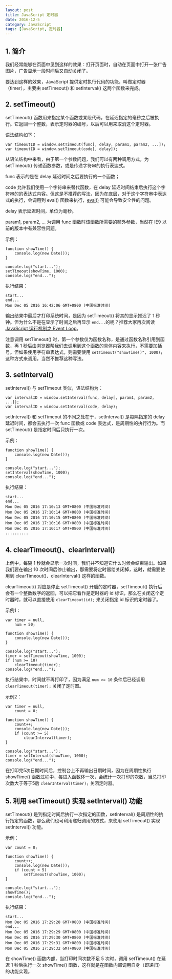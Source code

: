 ```yaml
---
layout: post
title: JavaScript 定时器
date: 2016-12-5
category: JavaScript
tags: [JavaScript, 定时器]
---
```


## 1. 简介 ##

我们经常能够在页面中见到这样的效果：打开页面时，自动在页面中打开一张广告图片，广告显示一段时间后又自动关闭了。

要达到这样的效果，JavaScript 提供定时执行代码的功能，叫做定时器（timer），主要由 setTimeout() 和 setInterval() 这两个函数来完成。

## 2. setTimeout() ##

setTimeout() 函数用来指定某个函数或某段代码，在延迟指定的毫秒之后被执行。它返回一个整数，表示定时器的编号，以后可以用来取消这个定时器。

语法结构如下：

	var timeoutID = window.setTimeout(func[, delay, param1, param2, ...]);
	var timeoutID = window.setTimeout(code[, delay]);

从语法结构中来看，由于第一个参数问题，我们可以有两种调用方式，为 setTimeout() 传递函数参数，或是传递字符串的执行表达式。

func 表示的是在 delay 延迟时间之后要执行的一个函数；

code 允许我们使用一个字符串来替代函数，在 delay 延迟时间结束后执行这个字符串的的表达式内容。但这是不推荐的写法，因为在底层，对于这个字符串中表达式的执行，会调用到 eval() 函数来执行，[eval()](https://developer.mozilla.org/en-US/docs/Web/JavaScript/Reference/Global_Objects/eval) 可能会导致安全性的问题。

delay 表示延迟时间，单位为毫秒。

param1, param2, ... 为调用 func 函数时该函数所需要的额外参数，当然在 IE9 以前的版本中有兼容性问题。

示例：

	function showTime() {
		console.log(new Date());
	}

	console.log("start...");
	setTimeout(showTime, 1000);
	console.log("end...");

执行结果：

	start...
	end...
	Mon Dec 05 2016 16:42:06 GMT+0800 (中国标准时间)

输出结果中最后才打印系统时间，是因为 setTimeout() 将其的显示推迟了 1 秒钟。但为什么不是在显示了时间之后再显示 `end...`的呢？推荐大家再次阅读 [JavaScript 运行机制之 Event Loop](/2016/12/javascript_event_loop/)。

注意调用 setTimeout() 时，第一个参数仅为函数名称，是通过函数名称引用到函数，再 1 秒后由浏览器帮我们去调用到这个函数的具体内容来执行，不需要加括号。但如果使用字符串表达式，则需要使用 `setTimeout("showTime()", 1000);` 这种方式来调用，当然不推荐这种写法。

## 3. setInterval() ##

setInterval() 与 setTimeout 类似，语法结构为：

	var intervalID = window.setInterval(func, delay[, param1, param2, ...]);
	var intervalID = window.setInterval(code, delay);

setInterval() 和 setTimeout 的不同之处在于，setInterval() 是每隔指定的 delay 延迟时间，都会去执行一次 func 函数或 code 表达式，是周期性的执行行为。而 setTimeout() 是指定时间后只执行一次。

示例：

	function showTime() {
		console.log(new Date());
	}

	console.log("start...");
	setInterval(showTime, 1000);
	console.log("end...");

执行结果：

	start...
	end...
	Mon Dec 05 2016 17:10:13 GMT+0800 (中国标准时间)
	Mon Dec 05 2016 17:10:14 GMT+0800 (中国标准时间)
	Mon Dec 05 2016 17:10:15 GMT+0800 (中国标准时间)
	Mon Dec 05 2016 17:10:16 GMT+0800 (中国标准时间)
	Mon Dec 05 2016 17:10:17 GMT+0800 (中国标准时间)
	..........

## 4. clearTimeout()、clearInterval() ##

上例中，每隔 1 秒就会显示一次时间，我们并不知道它什么时候会结束输出。如果我们要在输出 10 次时间后停止输出，那需要将定时器给关闭掉，这时，就需要使用到 clearTimeout()、clearInterval() 这样的函数。

clearTimeout() 对应是停止 setTimeout() 开启的定时器，setTimeout() 执行后会有一个整数数字的返回，可以把它看作是定时器的 id 标识，那么在关闭这个定时器时，就可以直接使用 `clearTimeout(id);` 来关闭指定 id 标识的定时器了。

示例1：

	var timer = null,
		num = 50;

	function showTime() {
		console.log(new Date());
	}

	console.log("start...");
	timer = setTimeout(showTime, 1000);
	if (num >= 10)
		clearTimeout(timer);
	console.log("end...");

执行结果中，时间就不再打印了，因为满足 `num >= 10` 条件后已经调用 `clearTimeout(timer);` 关闭了定时器。

示例2：

	var timer = null,
		count = 0;

	function showTime() {
		count++;
		console.log(new Date());
		if (count >= 5)
			clearInterval(timer);
	}

	console.log("start...");
	timer = setInterval(showTime, 1000);
	console.log("end...");

在打印完5次日期时间后，控制台上不再输出日期时间，因为在周期性执行 showTime() 函数过程中，每进入函数体一次，会统计一次打印的次数，当总打印次数大于等于5后 `clearInterval(timer);` 关闭定时器。

## 5. 利用 setTimeout() 实现 setInterval() 功能 ##

setTimeout() 是到指定时间后执行一次指定的函数，setInterval() 是周期性的执行指定的函数，那么我们也可利用递归调用的方式，来使用 setTimeout() 实现 setInterval() 功能。

示例：

	var count = 0;

	function showTime() {
		count++;
		console.log(new Date());
		if (count < 5)
			setTimeout(showTime, 1000);
	}

	console.log("start...");
	showTime();
	console.log("end...");

执行结果：

	start...
	Mon Dec 05 2016 17:29:28 GMT+0800 (中国标准时间)
	end...
	Mon Dec 05 2016 17:29:29 GMT+0800 (中国标准时间)
	Mon Dec 05 2016 17:29:30 GMT+0800 (中国标准时间)
	Mon Dec 05 2016 17:29:31 GMT+0800 (中国标准时间)
	Mon Dec 05 2016 17:29:32 GMT+0800 (中国标准时间)

在 showTime() 函数内部，当打印时间次数不足 5 次时，调用 setTimeout() 在延迟 1 秒后执行一次 showTime() 函数，这样就是在函数内部调用自身（即递归）的功能实现。